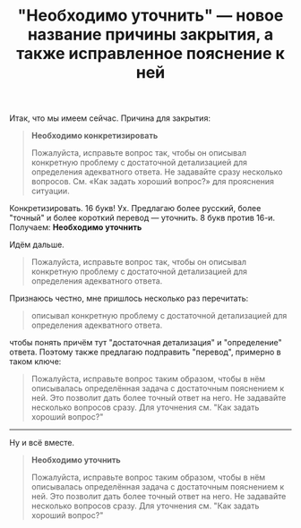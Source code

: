 ﻿---
title: "&quot;Необходимо уточнить&quot; — новое название причины закрытия, а также исправленное пояснение к ней"
se.owner.user_id: 199733
se.owner.display_name: "edem"
se.owner.link: "https://ru.meta.stackoverflow.com/users/199733/edem"
se.link: "https://ru.meta.stackoverflow.com/questions/10133/%d0%9d%d0%b5%d0%be%d0%b1%d1%85%d0%be%d0%b4%d0%b8%d0%bc%d0%be-%d1%83%d1%82%d0%be%d1%87%d0%bd%d0%b8%d1%82%d1%8c-%d0%bd%d0%be%d0%b2%d0%be%d0%b5-%d0%bd%d0%b0%d0%b7%d0%b2%d0%b0%d0%bd%d0%b8%d0%b5-%d0%bf%d1%80%d0%b8%d1%87%d0%b8%d0%bd%d1%8b-%d0%b7%d0%b0%d0%ba%d1%80%d1%8b%d1%82%d0%b8%d1%8f-%d0%b0-%d1%82%d0%b0%d0%ba%d0%b6%d0%b5-%d0%b8%d1%81%d0%bf%d1%80%d0%b0%d0%b2%d0%bb%d0%b5%d0%bd%d0%bd%d0%be%d0%b5-%d0%bf%d0%be"
se.question_id: 10133
se.post_type: question
---
<p>Итак, что мы имеем сейчас. Причина для закрытия:</p>

<blockquote>
  <p><strong>Необходимо конкретизировать</strong></p>
  
  <p>Пожалуйста, исправьте вопрос так, чтобы он описывал конкретную
  проблему с достаточной детализацией для определения адекватного
  ответа. Не задавайте сразу несколько вопросов. См. «Как задать хороший
  вопрос?» для прояснения ситуации.</p>
</blockquote>

<p>Конкретизировать. 16 букв! Ух. Предлагаю более русский, более "точный" и более короткий перевод — уточнить. 8 букв против 16-и. Получаем: <strong>Необходимо уточнить</strong></p>

<p>Идём дальше.</p>

<blockquote>
  <p>Пожалуйста, исправьте вопрос так, чтобы он описывал конкретную
  проблему с достаточной детализацией для определения адекватного
  ответа.</p>
</blockquote>

<p>Признаюсь честно, мне пришлось несколько раз перечитать:</p>

<blockquote>
  <p>описывал конкретную
  проблему с достаточной детализацией для определения адекватного
  ответа.</p>
</blockquote>

<p>чтобы понять причём тут "достаточная детализация" и "определение" ответа. Поэтому также предлагаю подправить "перевод", примерно в таком ключе:</p>

<blockquote>
  <p>Пожалуйста, исправьте вопрос таким образом, чтобы в нём описывалась
  определённая задача с достаточным пояснением к ней. Это позволит дать
  более точный ответ на него. Не задавайте несколько вопросов сразу. Для
  уточнения см. "Как задать хороший вопрос?"</p>
</blockquote>

<hr>

<p>Ну и всё вместе.</p>

<blockquote>
  <p><strong>Необходимо уточнить</strong></p>
  
  <p>Пожалуйста, исправьте вопрос таким образом, чтобы в нём описывалась
  определённая задача с достаточным пояснением к ней. Это позволит дать
  более точный ответ на него. Не задавайте несколько вопросов сразу. Для
  уточнения см. "Как задать хороший вопрос?"</p>
</blockquote>
